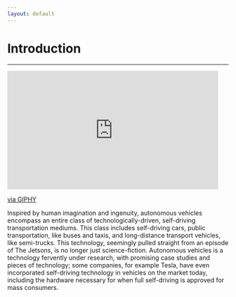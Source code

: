 ```yaml
---
layout: default
---
```


# Introduction
---------

<iframe src="https://giphy.com/embed/H7rpSYHRyYgamxQNqw" width="480" height="270" frameBorder="0" class="giphy-embed" allowFullScreen></iframe><p><a href="https://giphy.com/gifs/tesla-autonomous-car-H7rpSYHRyYgamxQNqw">via GIPHY</a></p>

Inspired by human imagination and ingenuity, autonomous vehicles encompass an entire class of technologically-driven, self-driving transportation mediums. This class includes self-driving cars, public transportation, like buses and taxis, and long-distance transport vehicles, like semi-trucks. This technology, seemingly pulled straight from an episode of The Jetsons, is no longer just science-fiction. Autonomous vehicles is a technology fervently under research, with promising case studies and pieces of technology; some companies, for example Tesla, have even incorporated self-driving technology in vehicles on the market today, including the hardware necessary for when full self-driving is approved for mass consumers.
